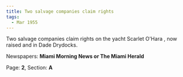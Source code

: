 ```yaml
---  
title: Two salvage companies claim rights  
tags:  
  - Mar 1955  
---  
```

  
Two salvage companies claim rights on the yacht Scarlet O'Hara , now raised and in Dade Drydocks.  
  
Newspapers: **Miami Morning News or The Miami Herald**  
  
Page: **2**, Section: **A** 

